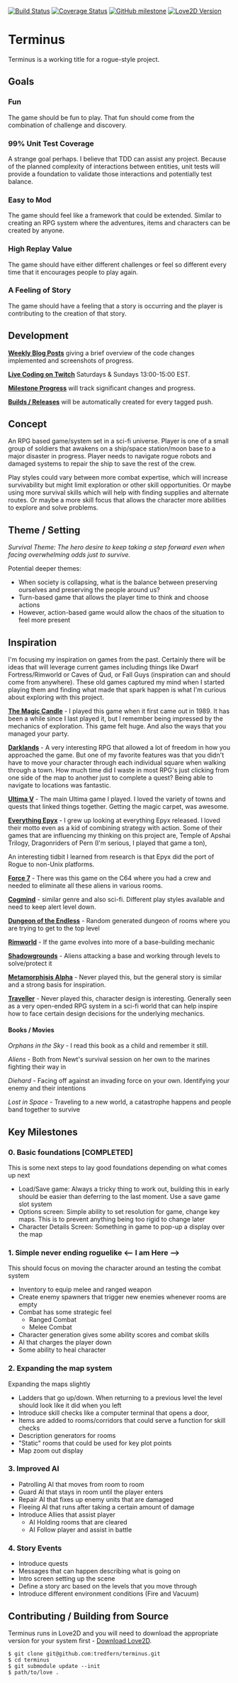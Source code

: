[![Build Status](https://travis-ci.com/tredfern/terminus.svg?branch=main)](https://travis-ci.com/tredfern/terminus)
[![Coverage Status](https://coveralls.io/repos/github/tredfern/terminus/badge.svg?branch=main)](https://coveralls.io/github/tredfern/terminus?branch=main)
[![GitHub milestone](https://img.shields.io/github/milestones/progress-percent/tredfern/terminus/2)](https://github.com/tredfern/terminus/milestone/2)
[![Love2D Version](https://img.shields.io/badge/love2d-11.3-pink.svg)](https://love2d.org)

# Terminus

Terminus is a working title for a rogue-style project. 

## Goals
### Fun
The game should be fun to play. That fun should come from the combination of challenge and discovery.

### 99% Unit Test Coverage
A strange goal perhaps. I believe that TDD can assist any project. Because of the planned complexity of interactions between entities, unit tests will provide a foundation to validate those interactions and potentially test balance.

### Easy to Mod
The game should feel like a framework that could be extended. Similar to creating an RPG system where the adventures, items and characters can be created by anyone.


### High Replay Value
The game should have either different challenges or feel so different every time that it encourages people to play again.


### A Feeling of Story
The game should have a feeling that a story is occurring and the player is contributing to the creation of that story.


## Development

[**Weekly Blog Posts**](https://wheretheredfern.code) giving a brief overview of the code changes implemented and screenshots of progress.

[**Live Coding on Twitch**](https://twitch.tv/wheretheredferncodes)
Saturdays & Sundays 13:00-15:00 EST.

[**Milestone Progress**](https://github.com/tredfern/terminus/milestones) will track significant changes and progress.

[**Builds / Releases**](https://github.com/tredfern/terminus/releases) will be automatically created for every tagged push.

## Concept

An RPG based game/system set in a sci-fi universe. Player is one of a small group of soldiers that
awakens on a ship/space station/moon base to a major disaster in progress. Player needs to navigate rogue robots and 
damaged systems to repair the ship to save the rest of the crew. 

Play styles could vary between more combat expertise, which will increase survivability but might limit exploration
or other skill opportunities. Or maybe using more survival skills which will help with finding supplies and
alternate routes. Or maybe a more skill focus that allows the character more abilities to explore and solve problems.

## Theme / Setting

_Survival Theme: The hero desire to keep taking a step forward even when facing overwhelming odds just to survive._

Potential deeper themes:
* When society is collapsing, what is the balance between preserving ourselves and preserving the people around us?
* Turn-based game that allows the player time to think and choose actions
* However, action-based game would allow the chaos of the situation to feel more present

## Inspiration

I'm focusing my inspiration on games from the past. Certainly there will be ideas that will leverage current games including things like Dwarf Fortress/Rimworld or Caves of Qud, or Fall Guys (inspiration can and should come from anywhere). These old games captured my mind when I started playing them and finding what made that spark happen is what I'm curious about exploring with this project.

**[The Magic Candle](https://en.wikipedia.org/wiki/The_Magic_Candle)** - I played this game when it first came out in 1989. It has been a while since I last played it, but I remember being impressed by the mechanics of exploration. This game felt huge. And also the ways that you managed your party. 

**[Darklands](https://en.wikipedia.org/wiki/Darklands_%28video_game%29)** - A very interesting RPG that allowed a lot of freedom in how you approached the game. But one of my favorite features was that you didn't have to move your character through each individual square when walking through a town. How much time did I waste in most RPG's just clicking from one side of the map to another just to complete a quest? Being able to navigate to locations was fantastic.

**[Ultima V](https://en.wikipedia.org/wiki/Ultima_V%3A_Warriors_of_Destiny)** - The main Ultima game I played. I loved the variety of towns and quests that linked things together. Getting the magic carpet, was awesome. 

**[Everything Epyx](https://en.wikipedia.org/wiki/Epyx)** - I grew up looking at everything Epyx released. I loved their motto even as a kid of combining strategy with action. Some of their games that are influencing my thinking on this project are, Temple of Apshai Trilogy, Dragonriders of Pern (I'm serious, I played that game a ton),

An interesting tidbit I learned from research is that Epyx did the port of Rogue to non-Unix platforms.

**[Force 7](https://www.mobygames.com/game/c64/force-7)** - There was this game on the C64 where you had a crew and needed to eliminate all these aliens in various rooms.

**[Cogmind](https://www.gridsagegames.com/cogmind/)** - similar genre and also sci-fi. Different play styles available and need to keep alert level down.

**[Dungeon of the Endless](https://www.mergegames.com/dungeon-of-the-endless)** - Random generated dungeon of rooms where you are trying to get to the top level

**[Rimworld](https://rimworldgame.com/)** - If the game evolves into more of a base-building mechanic

**[Shadowgrounds](https://shadowgroundsgame.com/)** - Aliens attacking a base and working through levels to solve/protect it

**[Metamorphisis Alpha](https://www.drivethrurpg.com/product/58985/Metamorphosis-Alpha-4th-Edition)** - Never played this, but the general story is similar and a strong basis for inspiration.

**[Traveller](https://en.wikipedia.org/wiki/Traveller_%28role-playing_game%29)** - Never played this, character design is interesting. Generally seen as a very open-ended RPG system in a sci-fi world that can help inspire how to face certain design decisions for the underlying mechanics.

#### Books / Movies
_Orphans in the Sky_ - I read this book as a child and remember it still. 

_Aliens_ - Both from Newt's survival session on her own to the marines fighting their way in

_Diehard_ - Facing off against an invading force on your own. Identifying your enemy and their intentions

_Lost in Space_ - Traveling to a new world, a catastrophe happens and people band together to survive

## Key Milestones
### 0. Basic foundations [COMPLETED]
This is some next steps to lay good foundations depending on what comes up next
  - Load/Save game: Always a tricky thing to work out, building this in early should be easier than deferring to the last moment. Use a save game slot system
  - Options screen: Simple ability to set resolution for game, change key maps. This is to prevent anything being too rigid to change later
  - Character Details Screen: Something in game to pop-up a display over the map

### 1. Simple never ending roguelike <-- I am Here -->
This should focus on moving the character around an testing the combat system
  - Inventory to equip melee and ranged weapon
  - Create enemy spawners that trigger new enemies whenever rooms are empty
  - Combat has some strategic feel
    - Ranged Combat
    - Melee Combat
  - Character generation gives some ability scores and combat skills
  - AI that charges the player down
  - Some ability to heal character

### 2. Expanding the map system
Expanding the maps slightly
  - Ladders that go up/down. When returning to a previous level the level should look like it did when you left
  - Introduce skill checks like a computer terminal that opens a door, 
  - Items are added to rooms/corridors that could serve a function for skill checks
  - Description generators for rooms
  - "Static" rooms that could be used for key plot points
  - Map zoom out display

### 3. Improved AI
  - Patrolling AI that moves from room to room 
  - Guard AI that stays in room until the player enters
  - Repair AI that fixes up enemy units that are damaged
  - Fleeing AI that runs after taking a certain amount of damage
  - Introduce Allies that assist player
    - AI Holding rooms that are cleared
    - AI Follow player and assist in battle

### 4. Story Events
  - Introduce quests
  - Messages that can happen describing what is going on
  - Intro screen setting up the scene
  - Define a story arc based on the levels that you move through
  - Introduce different environment conditions (Fire and Vacuum)

## Contributing / Building from Source

Terminus runs in Love2D and you will need to download the appropriate version for your system first - [Download Love2D](https://love2d.org/).
```
$ git clone git@github.com:tredfern/terminus.git
$ cd terminus
$ git submodule update --init
$ path/to/love .
```